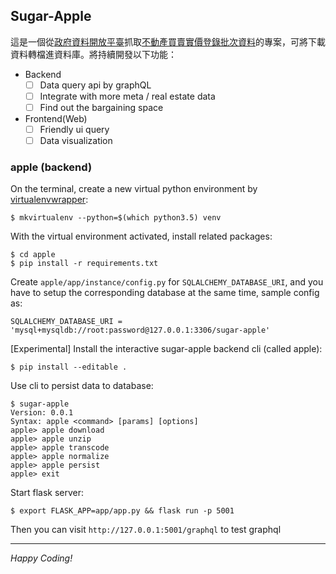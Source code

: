 ## Sugar-Apple

這是一個從[政府資料開放平臺](https://data.gov.tw/)抓取[不動產買賣實價登錄批次資料](https://data.gov.tw/dataset/6213)的專案，可將下載資料轉檔進資料庫。將持續開發以下功能：

- Backend
    - [ ] Data query api by graphQL
    - [ ] Integrate with more meta / real estate data
    - [ ] Find out the bargaining space
- Frontend(Web)
    - [ ] Friendly ui query
    - [ ] Data visualization

### apple (backend)

On the terminal, create a new virtual python environment by [virtualenvwrapper](https://virtualenvwrapper.readthedocs.io/en/latest/):
```shell
$ mkvirtualenv --python=$(which python3.5) venv
```

With the virtual environment activated, install related packages:
```shell
$ cd apple
$ pip install -r requirements.txt
```

Create `apple/app/instance/config.py` for `SQLALCHEMY_DATABASE_URI`, and you have to setup the corresponding database at the same time, sample config as:
```
SQLALCHEMY_DATABASE_URI = 'mysql+mysqldb://root:password@127.0.0.1:3306/sugar-apple'
```

[Experimental] Install the interactive sugar-apple backend cli (called apple):
```shell
$ pip install --editable .
```

Use cli to persist data to database:
```shell
$ sugar-apple
Version: 0.0.1
Syntax: apple <command> [params] [options]
apple> apple download
apple> apple unzip
apple> apple transcode
apple> apple normalize
apple> apple persist
apple> exit
```

Start flask server:
```shell
$ export FLASK_APP=app/app.py && flask run -p 5001
```

Then you can visit `http://127.0.0.1:5001/graphql` to test graphql

---

*Happy Coding!*
